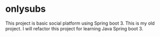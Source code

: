 # onlysubs
This project is basic social platform using Spring boot 3.
This is my old project.
I will refactor this project for learning Java Spring boot 3.
